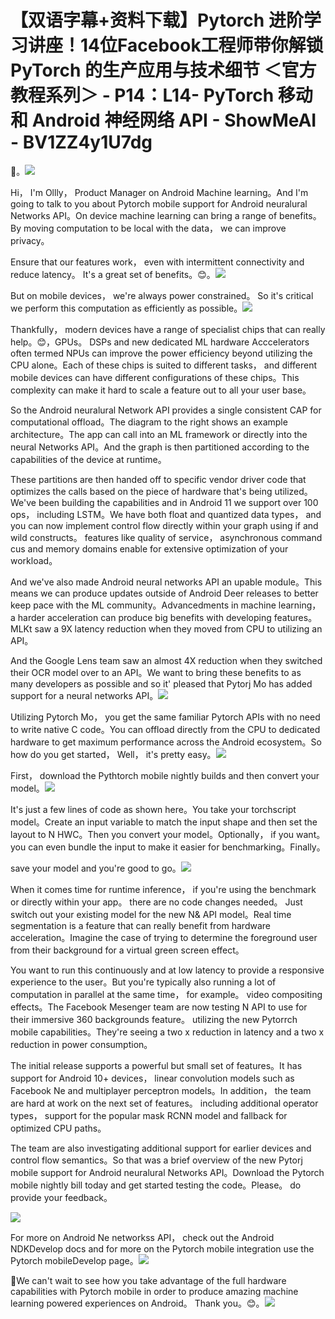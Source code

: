 # 【双语字幕+资料下载】Pytorch 进阶学习讲座！14位Facebook工程师带你解锁 PyTorch 的生产应用与技术细节 ＜官方教程系列＞ - P14：L14- PyTorch 移动和 Android 神经网络 API - ShowMeAI - BV1ZZ4y1U7dg

🎼。![](img/2143cfd2c52c8c795e5af20d99916e1d_1.png)

Hi， I'm Ollly， Product Manager on Android Machine learning。And I'm going to talk to you about Pytorch mobile support for Android neuralural Networks API。On device machine learning can bring a range of benefits。By moving computation to be local with the data， we can improve privacy。

Ensure that our features work， even with intermittent connectivity and reduce latency。 It's a great set of benefits。😊。![](img/2143cfd2c52c8c795e5af20d99916e1d_3.png)

But on mobile devices， we're always power constrained。 So it's critical we perform this computation as efficiently as possible。![](img/2143cfd2c52c8c795e5af20d99916e1d_5.png)

Thankfully， modern devices have a range of specialist chips that can really help。😊，GPUs。 DSPs and new dedicated ML hardware Acccelerators often termed NPUs can improve the power efficiency beyond utilizing the CPU alone。Each of these chips is suited to different tasks， and different mobile devices can have different configurations of these chips。This complexity can make it hard to scale a feature out to all your user base。

So the Android neuralural Network API provides a single consistent CAP for computational offload。The diagram to the right shows an example architecture。The app can call into an ML framework or directly into the neural Networks API。And the graph is then partitioned according to the capabilities of the device at runtime。

 These partitions are then handed off to specific vendor driver code that optimizes the calls based on the piece of hardware that's being utilized。We've been building the capabilities and in Android 11 we support over 100 ops， including LSTM。We have both float and quantized data types， and you can now implement control flow directly within your graph using if and wild constructs。 features like quality of service， asynchronous command cus and memory domains enable for extensive optimization of your workload。

And we've also made Android neural networks API an upable module。This means we can produce updates outside of Android Deer releases to better keep pace with the ML community。Advancedments in machine learning， a harder acceleration can produce big benefits with developing features。MLKt saw a 9X latency reduction when they moved from CPU to utilizing an API。

And the Google Lens team saw an almost 4X reduction when they switched their OCR model over to an API。We want to bring these benefits to as many developers as possible and so it' pleased that Pytorj Mo has added support for a neural networks API。![](img/2143cfd2c52c8c795e5af20d99916e1d_7.png)

Utilizing Pytorch Mo， you get the same familiar Pytorch APIs with no need to write native C code。You can offload directly from the CPU to dedicated hardware to get maximum performance across the Android ecosystem。So how do you get started， Well， it's pretty easy。![](img/2143cfd2c52c8c795e5af20d99916e1d_9.png)

First， download the Pythtorch mobile nightly builds and then convert your model。![](img/2143cfd2c52c8c795e5af20d99916e1d_11.png)

It's just a few lines of code as shown here。You take your torchscript model。Create an input variable to match the input shape and then set the layout to N HWC。Then you convert your model。Optionally， if you want。 you can even bundle the input to make it easier for benchmarking。Finally。

 save your model and you're good to go。![](img/2143cfd2c52c8c795e5af20d99916e1d_13.png)

When it comes time for runtime inference， if you're using the benchmark or directly within your app。 there are no code changes needed。 Just switch out your existing model for the new N& API model。Real time segmentation is a feature that can really benefit from hardware acceleration。Imagine the case of trying to determine the foreground user from their background for a virtual green screen effect。

You want to run this continuously and at low latency to provide a responsive experience to the user。But you're typically also running a lot of computation in parallel at the same time， for example。 video compositing effects。The Facebook Mesenger team are now testing N API to use for their immersive 360 backgrounds feature。 utilizing the new Pytorrch mobile capabilities。They're seeing a two x reduction in latency and a two x reduction in power consumption。

The initial release supports a powerful but small set of features。It has support for Android 10+ devices， linear convolution models such as Facebook Ne and multiplayer perceptron models。In addition， the team are hard at work on the next set of features。 including additional operator types， support for the popular mask RCNN model and fallback for optimized CPU paths。

The team are also investigating additional support for earlier devices and control flow semantics。So that was a brief overview of the new Pytorj mobile support for Android neuralural Networks API。Download the Pytorch mobile nightly bill today and get started testing the code。Please。 do provide your feedback。

![](img/2143cfd2c52c8c795e5af20d99916e1d_15.png)

For more on Android Ne networkss API， check out the Android NDKDevelop docs and for more on the Pytorch mobile integration use the Pytorch mobileDevelop page。![](img/2143cfd2c52c8c795e5af20d99916e1d_17.png)

🎼We can't wait to see how you take advantage of the full hardware capabilities with Pytorch mobile in order to produce amazing machine learning powered experiences on Android。 Thank you。😊。![](img/2143cfd2c52c8c795e5af20d99916e1d_19.png)